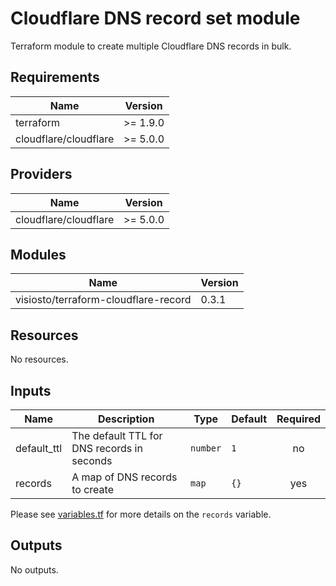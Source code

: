 # Cloudflare DNS record set module

Terraform module to create multiple Cloudflare DNS records in bulk.

## Requirements

| Name                  | Version  |
| --------------------- | -------- |
| terraform             | >= 1.9.0 |
| cloudflare/cloudflare | >= 5.0.0 |

## Providers

| Name                  | Version  |
| --------------------- | -------- |
| cloudflare/cloudflare | >= 5.0.0 |

## Modules

| Name                                 | Version |
| ------------------------------------ | ------- |
| visiosto/terraform-cloudflare-record | 0.3.1   |

## Resources

No resources.

## Inputs

| Name        | Description                                | Type     | Default | Required |
| ----------- | ------------------------------------------ | -------- | ------- | :------: |
| default_ttl | The default TTL for DNS records in seconds | `number` | `1`     |    no    |
| records     | A map of DNS records to create             | `map`    | `{}`    |   yes    |

Please see [variables.tf](variables.tf) for more details on the `records`
variable.

## Outputs

No outputs.

